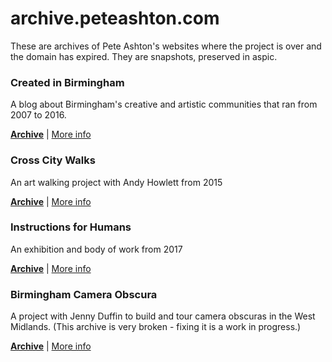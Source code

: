 # archive.peteashton.com
These are archives of Pete Ashton's websites where the project is over and the domain has expired. They are snapshots, preserved in aspic. 

### Created in Birmingham

A blog about Birmingham's creative and artistic communities that ran from 2007 to 2016. 

**[Archive](/createdinbirmingham.com/)** | [More info](https://art.peteashton.com/cib/)

### Cross City Walks

An art walking project with Andy Howlett from 2015

**[Archive](/xcw.org.uk/)** | [More info](https://art.peteashton.com/xcw/)

### Instructions for Humans

An exhibition and body of work from 2017

**[Archive](/instructionsforhumans.com/)** | [More info](https://art.peteashton.com/instructions-for-humans/)

### Birmingham Camera Obscura

A project with Jenny Duffin to build and tour camera obscuras in the West Midlands. (This archive is very broken - fixing it is a work in progress.)

**[Archive](/bhamobscura.com/)** | [More info](https://art.peteashton.com/bham-obscura/)

